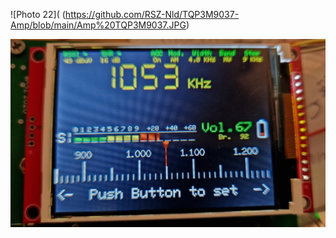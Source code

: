 

![Photo 22]( (https://github.com/RSZ-Nld/TQP3M9037-Amp/blob/main/Amp%20TQP3M9037.JPG)

![Photo 23]( https://github.com/RSZ-Nld/Si4735_Display/blob/master/20230201_105129.jpg)

